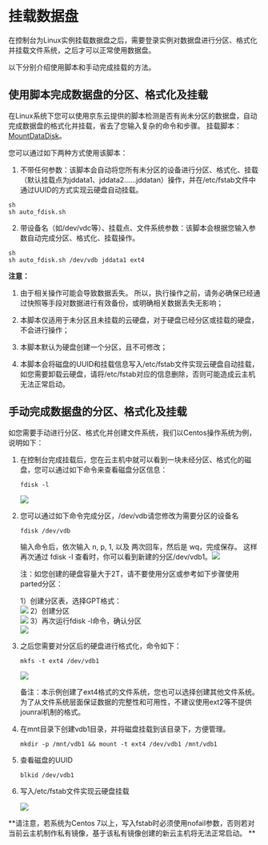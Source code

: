 # 挂载数据盘
在控制台为Linux实例挂载数据盘之后，需要登录实例对数据盘进行分区、格式化并挂载文件系统，之后才可以正常使用数据盘。

以下分别介绍使用脚本和手动完成挂载的方法。

## 使用脚本完成数据盘的分区、格式化及挂载
在Linux系统下您可以使用京东云提供的脚本检测是否有尚未分区的数据盘，自动完成数据盘的格式化并挂载，省去了您输入复杂的命令和步骤。
挂载脚本：[MountDataDisk][1]。

您可以通过如下两种方式使用该脚本：

1. 不带任何参数：该脚本会自动将您所有未分区的设备进行分区、格式化、挂载（默认挂载点为jddata1、jddata2……jddatan）操作，并在/etc/fstab文件中通过UUID的方式实现云硬盘自动挂载。
```
sh
sh auto_fdisk.sh
```
2. 带设备名（如/dev/vdc等）、挂载点、文件系统参数：该脚本会根据您输入参数自动完成分区、格式化、挂载操作。
```
sh
sh auto_fdisk.sh /dev/vdb jddata1 ext4
```

**注意：**

1. 由于相关操作可能会导致数据丢失。 所以，执行操作之前，请务必确保已经通过快照等手段对数据进行有效备份，或明确相关数据丢失无影响；

2. 本脚本仅适用于未分区且未挂载的云硬盘，对于硬盘已经分区或挂载的硬盘，不会进行操作；

3. 本脚本默认为硬盘创建一个分区，且不可修改；

4. 本脚本会将磁盘的UUID和挂载信息写入/etc/fstab文件实现云硬盘自动挂载，如您需要卸载云硬盘，请将/etc/fstab对应的信息删除，否则可能造成云主机无法正常启动。

## 手动完成数据盘的分区、格式化及挂载
如您需要手动进行分区、格式化并创建文件系统，我们以Centos操作系统为例，说明如下：

1. 在控制台完成挂载后，您在云主机中就可以看到一块未经分区、格式化的磁盘，您可以通过如下命令来查看磁盘分区信息：
	
	```
	fdisk -l
	```
	![](../../../../image/vm/Getting-Start-Linux-mount.png)

2. 您可以通过如下命令完成分区，/dev/vdb请您修改为需要分区的设备名

	```
	fdisk /dev/vdb
	```
	输入命令后，依次输入 n, p, 1, 以及 两次回车，然后是 wq，完成保存。 这样再次通过 fdisk -l 查看时，你可以看到新建的分区/dev/vdb1。![](../../../../image/vm/Getting-Start-Linux-mount1.png)
	
	注：如您创建的硬盘容量大于2T，请不要使用分区或参考如下步骤使用parted分区：

	1）创建分区表，选择GPT格式：<br>![](../../../../image/vm/Getting-Start-Linux-mount2.png)
	2）创建分区<br>![](../../../../image/vm/Getting-Start-Linux-mount3.png)
	3）再次运行fdisk -l命令，确认分区<br>![](../../../../image/vm/Getting-Start-Linux-mount4.png)

3. 之后您需要对分区后的硬盘进行格式化，命令如下：

	```
	mkfs -t ext4 /dev/vdb1
	```
	![](../../../../image/vm/Getting-Start-Linux-mount5.png)

	备注：本示例创建了ext4格式的文件系统，您也可以选择创建其他文件系统。为了从文件系统层面保证数据的完整性和可用性，不建议使用ext2等不提供jounral机制的格式。

4. 在mnt目录下创建vdb1目录，并将磁盘挂载到该目录下，方便管理。

	```
	mkdir -p /mnt/vdb1 && mount -t ext4 /dev/vdb1 /mnt/vdb1
	```

5. 查看磁盘的UUID
	
	```
	blkid /dev/vdb1
	```

6. 写入/etc/fstab文件实现云硬盘挂载

	![](../../../../image/vm/Getting-Start-Linux-mount6.png)

**请注意，若系统为Centos 7以上，写入fstab时必须使用nofail参数，否则若对当前云主机制作私有镜像，基于该私有镜像创建的新云主机将无法正常启动。
**

  [1]: http://img1.jcloudcs.com/cms/6bbc4a45-02ce-460d-9696-c31f3fa18c6f20170728174252.zip
 